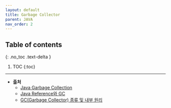 ```yaml
---
layout: default
title: Garbage Collector
parent: JAVA
nav_order: 2
---
```

## Table of contents
{: .no_toc .text-delta }

1. TOC
{:toc}
---

- **출처**
  - [Java Garbage Collection](https://d2.naver.com/helloworld/1329)
  - [Java Reference와 GC](https://d2.naver.com/helloworld/329631)
  - [GC(Garbage Collector) 종류 및 내부 원리](https://dongwooklee96.github.io/post/2021/04/04/gcgarbage-collector-%EC%A2%85%EB%A5%98-%EB%B0%8F-%EB%82%B4%EB%B6%80-%EC%9B%90%EB%A6%AC.html)